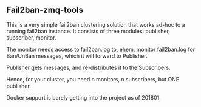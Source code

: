 Fail2ban-zmq-tools
------------------

This is a very simple fail2ban clustering solution that works ad-hoc to
a running fail2ban instance. It consists of three modules: publisher,
subscriber, monitor.

The monitor needs access to fail2ban.log to, ehem, monitor fail2ban.log for
Ban/UnBan messages, which it will forward to Publisher.

Publisher gets messages, and re-distributes it to the Subscribers.

Hence, for your cluster, you need n monitors, n subscribers, but ONE
publisher.

Docker support is barely getting into the project as of 201801.

